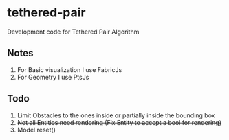 # tethered-pair
Development code for Tethered Pair Algorithm

## Notes
1. For Basic visualization I use FabricJs
2. For Geometry I use PtsJs

## Todo
1. Limit Obstacles to the ones inside or partially inside the bounding box
2. ~~Not all Entities need rendering (Fix Entity to accept a bool for rendering)~~
3. Model.reset()